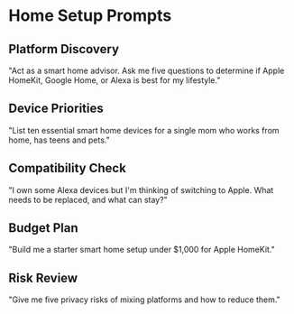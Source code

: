 # Home Setup Prompts

## Platform Discovery
"Act as a smart home advisor. Ask me five questions to determine if Apple HomeKit, Google Home, or Alexa is best for my lifestyle."

## Device Priorities
"List ten essential smart home devices for a single mom who works from home, has teens and pets."

## Compatibility Check
"I own some Alexa devices but I'm thinking of switching to Apple. What needs to be replaced, and what can stay?"

## Budget Plan
"Build me a starter smart home setup under $1,000 for Apple HomeKit."

## Risk Review
"Give me five privacy risks of mixing platforms and how to reduce them."
